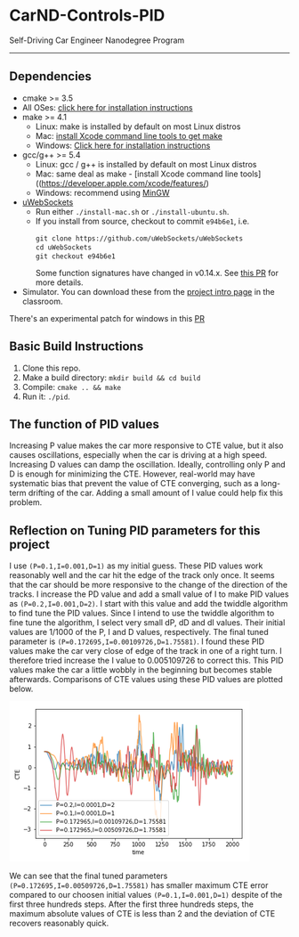 # CarND-Controls-PID
Self-Driving Car Engineer Nanodegree Program

---

## Dependencies

* cmake >= 3.5
 * All OSes: [click here for installation instructions](https://cmake.org/install/)
* make >= 4.1
  * Linux: make is installed by default on most Linux distros
  * Mac: [install Xcode command line tools to get make](https://developer.apple.com/xcode/features/)
  * Windows: [Click here for installation instructions](http://gnuwin32.sourceforge.net/packages/make.htm)
* gcc/g++ >= 5.4
  * Linux: gcc / g++ is installed by default on most Linux distros
  * Mac: same deal as make - [install Xcode command line tools]((https://developer.apple.com/xcode/features/)
  * Windows: recommend using [MinGW](http://www.mingw.org/)
* [uWebSockets](https://github.com/uWebSockets/uWebSockets)
  * Run either `./install-mac.sh` or `./install-ubuntu.sh`.
  * If you install from source, checkout to commit `e94b6e1`, i.e.
    ```
    git clone https://github.com/uWebSockets/uWebSockets 
    cd uWebSockets
    git checkout e94b6e1
    ```
    Some function signatures have changed in v0.14.x. See [this PR](https://github.com/udacity/CarND-MPC-Project/pull/3) for more details.
* Simulator. You can download these from the [project intro page](https://github.com/udacity/self-driving-car-sim/releases) in the classroom.

There's an experimental patch for windows in this [PR](https://github.com/udacity/CarND-PID-Control-Project/pull/3)

## Basic Build Instructions

1. Clone this repo.
2. Make a build directory: `mkdir build && cd build`
3. Compile: `cmake .. && make`
4. Run it: `./pid`. 

## The function of PID values

Increasing P value makes the car more responsive to CTE value, but it also causes oscillations, especially when the car is driving at a high speed. Increasing D values can damp the oscillation. Ideally, controlling only P and D is enough for minimizing the CTE. However, real-world may have systematic bias that prevent the value of CTE converging, such as a long-term drifting of the car. Adding a small amount of I value could help fix this problem.



## Reflection on Tuning PID parameters for this project

I use ```(P=0.1,I=0.001,D=1)``` as my initial guess. These PID values work reasonably well and the car hit the edge of the track only once. It seems that the car should be more responsive to the change of the direction of the tracks. I increase the PD value and add a small value of I to make PID values as ```(P=0.2,I=0.001,D=2)```. I start with this value and add the twiddle algorithm to find tune the PID values. Since I intend to use the twiddle algorithm to fine tune the algorithm, I select very small dP, dD and dI values. Their initial values are 1/1000 of the P, I and D values, respectively. 
The final tuned parameter is ```(P=0.172695,I=0.00109726,D=1.75581)```. I found these PID values make the car very close of edge of the track in one of a right turn. I therefore tried increase the I value to 0.005109726 to correct this. This PID values make the car a little wobbly in the beginning but becomes stable afterwards. 
Comparisons of CTE values using these PID values are plotted below.


![result](./analysis/cte_result.png)

We can see that the final tuned parameters ```(P=0.172695,I=0.00509726,D=1.75581)``` has smaller maximum CTE error compared to our choosen initial values ```(P=0.1,I=0.001,D=1)``` despite of the first three hundreds steps. After the first three hundreds steps, the maximum absolute values of CTE is less than 2 and the deviation of CTE recovers reasonably quick.




